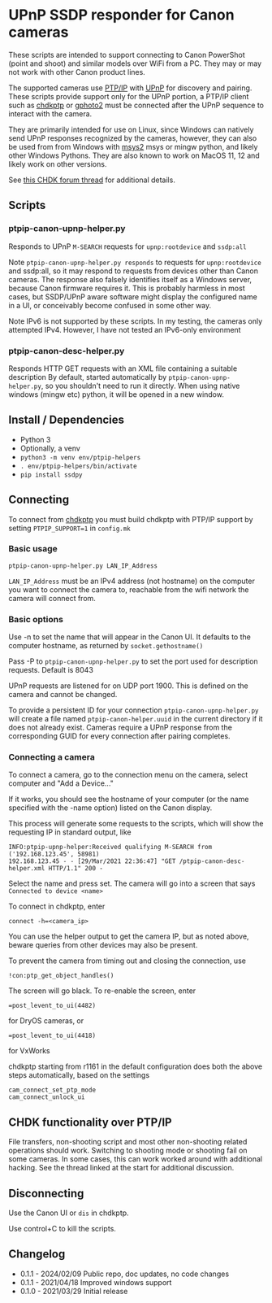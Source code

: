 # UPnP SSDP responder for Canon cameras
These scripts are intended to support connecting to Canon PowerShot (point and shoot)
and similar models over WiFi from a PC. They may or may not work with other Canon product
lines.

The supported cameras use [PTP/IP](https://en.wikipedia.org/wiki/Picture_Transfer_Protocol)
with [UPnP](https://en.wikipedia.org/wiki/Universal_Plug_and_Play) for discovery and pairing.
These scripts provide support only for the UPnP portion, a PTP/IP client such as
[chdkptp](https://app.assembla.com/spaces/chdkptp/wiki) or [gphoto2](http://www.gphoto.org/)
must be connected after the UPnP sequence to interact with the camera.

They are primarily intended for use on Linux, since Windows can natively
send UPnP responses recognized by the cameras, however, they can also be
used from from Windows with [msys2](https://www.msys2.org/) msys or mingw python,
and likely other Windows Pythons. They are also known to work on MacOS 11, 12 and
likely work on other versions.

See [this CHDK forum thread](https://chdk.setepontos.com/index.php?topic=10724.msg145418#msg145418)
for additional details.

## Scripts

### ptpip-canon-upnp-helper.py
Responds to UPnP `M-SEARCH` requests for `upnp:rootdevice` and `ssdp:all`

Note `ptpip-canon-upnp-helper.py responds` to requests for `upnp:rootdevice` and
ssdp:all, so it may respond to requests from devices other than Canon cameras.
The response also falsely identifies itself as a Windows server, because Canon
firmware requires it. This is probably harmless in most cases, but SSDP/UPnP
aware software might display the configured name in a UI, or conceivably become
confused in some other way.

Note IPv6 is not supported by these scripts. In my testing, the cameras only
attempted IPv4. However, I have not tested an IPv6-only environment

### ptpip-canon-desc-helper.py
Responds HTTP GET requests with an XML file containing a suitable description
By default, started automatically by `ptpip-canon-upnp-helper.py`, so you
shouldn't need to run it directly. When using native windows (mingw etc)
python, it will be opened in a new window.

## Install / Dependencies
* Python 3
* Optionally, a venv
 * `python3 -m venv env/ptpip-helpers`
 * `. env/ptpip-helpers/bin/activate`
* `pip install ssdpy`

## Connecting
To connect from [chdkptp](https://app.assembla.com/spaces/chdkptp/wiki) you must
build chdkptp with PTP/IP support by setting `PTPIP_SUPPORT=1` in `config.mk`

### Basic usage
```
ptpip-canon-upnp-helper.py LAN_IP_Address
```

`LAN_IP_Address` must be an IPv4 address (not hostname) on the computer you
want to connect the camera to, reachable from the wifi network the camera
will connect from.

### Basic options
Use -n to set the name that will appear in the Canon UI. It defaults to the
computer hostname, as returned by `socket.gethostname()`

Pass -P to `ptpip-canon-upnp-helper.py` to set the port used for description
requests. Default is 8043

UPnP requests are listened for on UDP port 1900. This is defined on the camera
and cannot be changed.

To provide a persistent ID for your connection `ptpip-canon-upnp-helper.py` will
create a file named `ptpip-canon-helper.uuid` in the current directory if it does
not already exist. Cameras require a UPnP response from the corresponding GUID
for every connection after pairing completes.

### Connecting a camera
To connect a camera, go to the connection menu on the camera, select computer
and "Add a Device..."

If it works, you should see the hostname of your computer (or the name specified
with the -name option) listed on the Canon display.

This process will generate some requests to the scripts, which will show the
requesting IP in standard output, like
```
INFO:ptpip-upnp-helper:Received qualifying M-SEARCH from ('192.168.123.45', 58981)
192.168.123.45 - - [29/Mar/2021 22:36:47] "GET /ptpip-canon-desc-helper.xml HTTP/1.1" 200 -
```

Select the name and press set. The camera will go into a screen that says
`Connected to device <name>`

To connect in chdkptp, enter
```
connect -h=<camera_ip>
```
You can use the helper output to get the camera IP, but as noted above,
beware queries from other devices may also be present.

To prevent the camera from timing out and closing the connection, use
```
!con:ptp_get_object_handles()
```

The screen will go black. To re-enable the screen, enter
```
=post_levent_to_ui(4482)
```
for DryOS cameras, or
```
=post_levent_to_ui(4418)
```
for VxWorks

chdkptp starting from r1161 in the default configuration does both the above
steps automatically, based on the settings
```
cam_connect_set_ptp_mode
cam_connect_unlock_ui
```

## CHDK functionality over PTP/IP
File transfers, non-shooting script and most other non-shooting related
operations should work. Switching to shooting mode or shooting fail on some
cameras. In some cases, this can work worked around with additional hacking.
See the thread linked at the start for additional discussion.

## Disconnecting
Use the Canon UI or `dis` in chdkptp.

Use control+C to kill the scripts.

## Changelog
* 0.1.1 - 2024/02/09 Public repo, doc updates, no code changes
* 0.1.1 - 2021/04/18 Improved windows support
* 0.1.0 - 2021/03/29 Initial release


